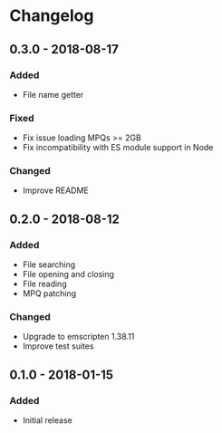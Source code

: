 # Changelog

## 0.3.0 - 2018-08-17

### Added

- File name getter

### Fixed

- Fix issue loading MPQs >= 2GB
- Fix incompatibility with ES module support in Node

### Changed

- Improve README

## 0.2.0 - 2018-08-12

### Added

- File searching
- File opening and closing
- File reading
- MPQ patching

### Changed

- Upgrade to emscripten 1.38.11
- Improve test suites

## 0.1.0 - 2018-01-15

### Added

- Initial release
